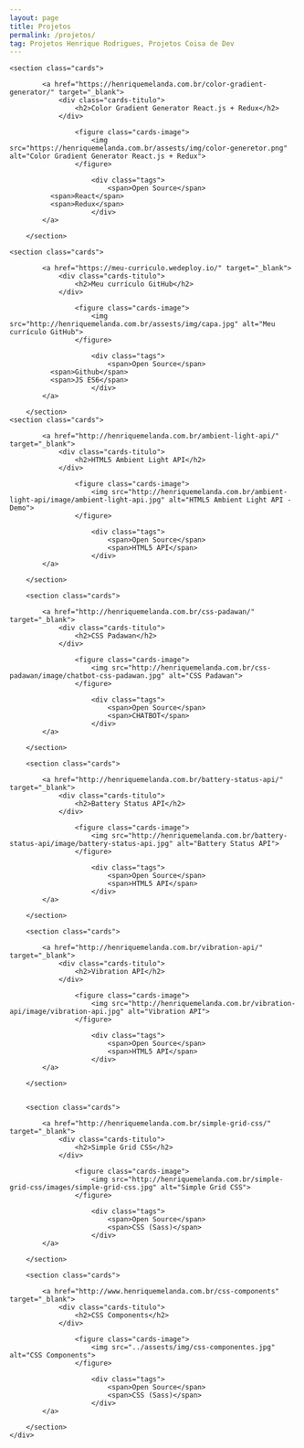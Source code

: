 ```yaml
---
layout: page
title: Projetos
permalink: /projetos/
tag: Projetos Henrique Rodrigues, Projetos Coisa de Dev
---
```


<!--<div class="page-banner {{ page.title }}">
	<h1>{{ page.title }}</h1>
</div>-->

<div class="page-content">
  <div class="page-center">
		
    <section class="cards">

			<a href="https://henriquemelanda.com.br/color-gradient-generator/" target="_blank">
				<div class="cards-titulo">
					<h2>Color Gradient Generator React.js + Redux</h2>
				</div>

					<figure class="cards-image">
						<img src="https://henriquemelanda.com.br/assests/img/color-generetor.png" alt="Color Gradient Generator React.js + Redux">
					</figure>

						<div class="tags">
							<span>Open Source</span>
              <span>React</span>
              <span>Redux</span>
						</div>
			</a>

		</section>
    
    <section class="cards">

			<a href="https://meu-curriculo.wedeploy.io/" target="_blank">
				<div class="cards-titulo">
					<h2>Meu currículo GitHub</h2>
				</div>

					<figure class="cards-image">
						<img src="http://henriquemelanda.com.br/assests/img/capa.jpg" alt="Meu currículo GitHub">
					</figure>

						<div class="tags">
							<span>Open Source</span>
              <span>Github</span>
              <span>JS ES6</span>
						</div>
			</a>

		</section>
    <section class="cards">

			<a href="http://henriquemelanda.com.br/ambient-light-api/" target="_blank">
				<div class="cards-titulo">
					<h2>HTML5 Ambient Light API</h2>
				</div>

					<figure class="cards-image">
						<img src="http://henriquemelanda.com.br/ambient-light-api/image/ambient-light-api.jpg" alt="HTML5 Ambient Light API - Demo">
					</figure>

						<div class="tags">
							<span>Open Source</span>
							<span>HTML5 API</span>
						</div>
			</a>

		</section>
		
		<section class="cards">

			<a href="http://henriquemelanda.com.br/css-padawan/" target="_blank">
				<div class="cards-titulo">
					<h2>CSS Padawan</h2>
				</div>

					<figure class="cards-image">
						<img src="http://henriquemelanda.com.br/css-padawan/image/chatbot-css-padawan.jpg" alt="CSS Padawan">
					</figure>

						<div class="tags">
							<span>Open Source</span>
							<span>CHATBOT</span>
						</div>
			</a>

		</section>

		<section class="cards">

			<a href="http://henriquemelanda.com.br/battery-status-api/" target="_blank">
				<div class="cards-titulo">
					<h2>Battery Status API</h2>
				</div>

					<figure class="cards-image">
						<img src="http://henriquemelanda.com.br/battery-status-api/image/battery-status-api.jpg" alt="Battery Status API">
					</figure>

						<div class="tags">
							<span>Open Source</span>
							<span>HTML5 API</span>
						</div>
			</a>

		</section>

		<section class="cards">

			<a href="http://henriquemelanda.com.br/vibration-api/" target="_blank">
				<div class="cards-titulo">
					<h2>Vibration API</h2>
				</div>

					<figure class="cards-image">
						<img src="http://henriquemelanda.com.br/vibration-api/image/vibration-api.jpg" alt="Vibration API">
					</figure>

						<div class="tags">
							<span>Open Source</span>
							<span>HTML5 API</span>
						</div>
			</a>

		</section>

		
		<section class="cards">

			<a href="http://henriquemelanda.com.br/simple-grid-css/" target="_blank">
				<div class="cards-titulo">
					<h2>Simple Grid CSS</h2>
				</div>

					<figure class="cards-image">
						<img src="http://henriquemelanda.com.br/simple-grid-css/images/simple-grid-css.jpg" alt="Simple Grid CSS">
					</figure>

						<div class="tags">
							<span>Open Source</span>
							<span>CSS (Sass)</span>
						</div>
			</a>

		</section>	

		<section class="cards">

			<a href="http://www.henriquemelanda.com.br/css-components" target="_blank">
				<div class="cards-titulo">
					<h2>CSS Components</h2>
				</div>

					<figure class="cards-image">
						<img src="../assests/img/css-componentes.jpg" alt="CSS Components">
					</figure>

						<div class="tags">
							<span>Open Source</span>
							<span>CSS (Sass)</span>
						</div>
			</a>

		</section>		
	</div>
</div>
